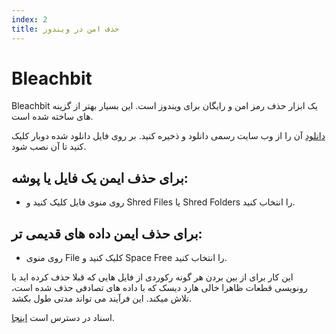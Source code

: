 ```yaml
---
index: 2
title: حذف امن در ویندوز
---
```

# Bleachbit

Bleachbit یک ابزار حذف رمز امن و رایگان برای ویندوز است. این بسیار بهتر از گزینه های ساخته شده است.

[دانلود](http://bleachbit.sourceforge.net/download/windows) آن را از وب سایت رسمی دانلود و ذخیره کنید. بر روی فایل دانلود شده دوبار کلیک کنید تا آن نصب شود.

## برای حذف ایمن یک فایل یا پوشه:

*    روی منوی فایل کلیک کنید و Shred Files یا Shred Folders را انتخاب کنید.

## برای حذف ایمن داده های قدیمی تر:

*   روی منوی File کلیک کنید و Space Free را انتخاب کنید.

این کار برای از بین بردن هر گونه رکوردی از فایل هایی که قبلا حذف کرده اید با رونویسی قطعات ظاهرا خالی هارد دیسک که با داده های تصادفی حذف شده است، تلاش میکند. این فرآیند می تواند مدتی طول بکشد.

اسناد در دسترس است [اینجا](https://docs.bleachbit.org/).